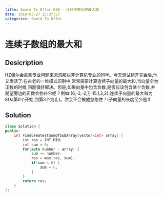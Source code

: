 ```yaml
---
title: Sword To Offer 030 - 连续子数组的最大和
date: 2018-03-27 15:37:57
categories: Sword To Offer
---
```

# 连续子数组的最大和

<!--more-->

## Desicription

HZ偶尔会拿些专业问题来忽悠那些非计算机专业的同学。今天测试组开完会后,他又发话了:在古老的一维模式识别中,常常需要计算连续子向量的最大和,当向量全为正数的时候,问题很好解决。但是,如果向量中包含负数,是否应该包含某个负数,并期望旁边的正数会弥补它呢？例如:{6,-3,-2,7,-15,1,2,2},连续子向量的最大和为8(从第0个开始,到第3个为止)。你会不会被他忽悠住？(子向量的长度至少是1)

## Solution

```cpp
class Solution {
public:
    int FindGreatestSumOfSubArray(vector<int> array) {
        int res = INT_MIN;
        int sum = 0;
        for(auto number : array) {
            sum += number;
            res = max(res, sum);
            if(sum < 0) {
                sum = 0;
            }
        }
        return res;
    }
};
```